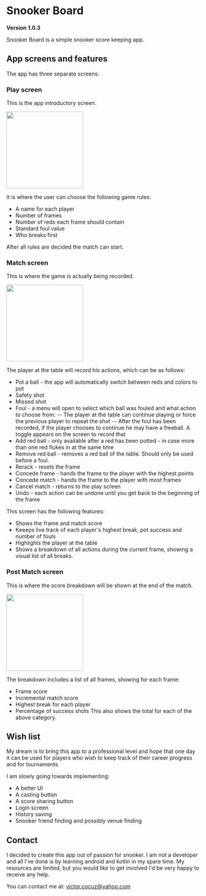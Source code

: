 # Snooker Board
**Version 1.0.3**

Snooker Board is a simple snooker score keeping app.

## App screens and features
The app has three separate screens:

### Play screen
This is the app introductory screen. 

<img src="https://user-images.githubusercontent.com/21157326/198108585-f93fef5c-767b-416e-8b3f-089adeddc753.jpg" width="200">

It is where the user can choose the following game rules:
- A name for each player
- Number of frames
- Number of reds each frame should contain
- Standard foul value
- Who breaks first

After all rules are decided the match can start.

### Match screen 
This is where the game is actually being recorded. 

<img src="https://user-images.githubusercontent.com/21157326/198109113-93f92b9c-de27-4cf1-9fe8-36d9bf64bd10.jpg" width="200">

The player at the table will record his actions, which can be as follows:
- Pot a ball - the app will automatically switch between reds and colors to pot
- Safety shot
- Missed shot
- Foul - a menu will open to select which ball was fouled and what action to choose from:
-- The player at the table can continue playing or force the previous player to repeat the shot
-- After the foul has been recorded, if the player chooses to continue he may have a freeball. A toggle appears on the screen to record that
- Add red ball - only available after a red has been potted - in case more than one red flukes in at the same time
- Remove red ball - removes a red ball of the table. Should only be used before a foul.
- Rerack - resets the frame
- Concede frame - hands the frame to the player with the highest points
- Concede match - hands the frame to the player with most frames
- Cancel match - returns to the play screen
- Undo - each action can be undone until you get back to the beginning of the frame

This screen has the following features:
- Shows the frame and match score
- Keeeps live track of each player's highest break, pot success and number of fouls
- Highlights the player at the table
- Shows a breakdown of all actions during the current frame, showing a visual list of all breaks.

### Post Match screen
This is where the score breakdown will be shown at the end of the match.

<img src="https://user-images.githubusercontent.com/21157326/198109135-cd62b8c7-fe5c-4500-b039-cdd8be0cdaa2.jpg" width="200">

The breakdown includes a list of all frames, showing for each frame:
- Frame score
- Incremental match score
- Highest break for each player
- Percentage of success shots
This also shows the total for each of the above category.

## Wish list
My dream is to bring this app to a professional level and hope that one day it can be used for players who wish to keep track of their career progress and for tournaments.

I am slowly going towards implementing:
- A better UI
- A casting button
- A score sharing button
- Login screen
- History saving
- Snooker friend finding and possibly venue finding

## Contact
I decided to create this app out of passion for snooker. I am not a developer and all I've done is by learning android and kotlin in my spare time. My resources are limited, but you would like to get involved I'd be very happy to receive any help. 

You can contact me at:
victor.cocuz@yahoo.com
